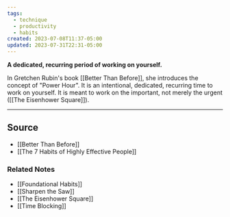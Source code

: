 ```yaml
---
tags:
  - technique
  - productivity
  - habits
created: 2023-07-08T11:37-05:00
updated: 2023-07-31T22:31-05:00
---
```

**A dedicated, recurring period of working on yourself.**

In Gretchen Rubin's book [[Better Than Before]], she introduces the concept of "Power Hour". It is an intentional, dedicated, recurring time to work on yourself. It is meant to work on the important, not merely the urgent ([[The Eisenhower Square]]).

---

## Source
- [[Better Than Before]]
- [[The 7 Habits of Highly Effective People]]

### Related Notes
- [[Foundational Habits]] 
- [[Sharpen the Saw]] 
- [[The Eisenhower Square]]
- [[Time Blocking]]